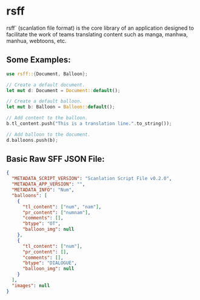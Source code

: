 # rsff

rsff` (scanlation file format) is the core library of an application designed to facilitate the work of teams translating content such as manga, manhwa, manhua, webtoons, etc.

## Some Examples:

```rust
use rsff::{Document, Balloon};

// Create a default document.
let mut d: Document = Document::default();

// Create a default balloon.
let mut b: Balloon = Balloon::default();

// Add content to the balloon.
b.tl_content.push("This is a translation line.".to_string());

// Add balloon to the document.
d.balloons.push(b);
```

## Basic Raw SFF JSON File:

```json
{
  "METADATA_SCRIPT_VERSION": "Scanlation Script File v0.2.0",
  "METADATA_APP_VERSION": "",
  "METADATA_INFO": "Num",
  "balloons": [
    {
      "tl_content": ["num", "nam"],
      "pr_content": ["numnam"],
      "comments": [],
      "btype": "OT",
      "balloon_img": null
    },
    {
      "tl_content": ["num"],
      "pr_content": [],
      "comments": [],
      "btype": "DIALOGUE",
      "balloon_img": null
    }
  ],
  "images": null
}
```
